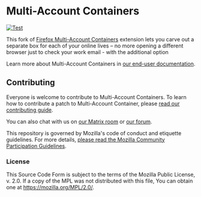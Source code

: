 # Multi-Account Containers

[![Test](https://github.com/Cimbali/multi-account-containers/actions/workflows/test.yaml/badge.svg)](https://github.com/Cimbali/multi-account-containers/actions/workflows/test.yaml)

This fork of [Firefox Multi-Account Containers](https://github.com/mozilla/multi-account-containers/) extension lets you carve out a separate box for each of your online lives – no more opening a different browser just to check your work email - with the additional option

Learn more about Multi-Account Containers in
[our end-user documentation][enduser].

## Contributing

Everyone is welcome to contribute to Multi-Account Containers. To learn how
to contribute a patch to Multi-Account Container, please
[read our contributing guide][contributing].

You can also chat with us on [our Matrix room][matrix] or [our forum][forum].

This repository is governed by Mozilla's code of conduct and etiquette
guidelines. For more details, [please read the Mozilla Community Participation Guidelines][cpg].

### License

This Source Code Form is subject to the terms of the Mozilla Public
License, v. 2.0. If a copy of the MPL was not distributed with this
file, You can obtain one at https://mozilla.org/MPL/2.0/.

<!-- Please keep the list in alphabetical order -->
[contributing]: CONTRIBUTING.md
[cpg]: https://www.mozilla.org/about/governance/policies/participation/
[enduser]: https://support.mozilla.org/en-US/kb/containers
[forum]: https://discourse.mozilla.org/c/containers/223
[matrix]: https://matrix.to/#/#containers:mozilla.org
